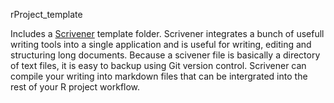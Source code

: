 rProject_template


Includes a [Scrivener](https://www.literatureandlatte.com/scrivener/overview?gad=1&gclid=CjwKCAjwg-GjBhBnEiwAMUvNW-oncrjarOcTGUBrpc6sHLEmLE2FNFGBYBU7vUrfUiCeOF2JIP-lxRoC03IQAvD_BwE) template folder. Scrivener integrates a bunch of usefull writing tools into a single application and is useful for writing, editing and structuring long documents. Because a scivener file is basically a directory of text files, it is easy to backup using Git version control. Scrivener can compile your writing into markdown files that can be intergrated into the rest of your R project workflow. 
